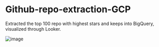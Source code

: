 # Github-repo-extraction-GCP
Extracted the top 100 repo with highest stars and keeps into BigQuery, visualized through Looker.


![image](https://user-images.githubusercontent.com/96521078/224222216-15a44819-4655-4c01-94ac-ebd0ffeeda59.png)
